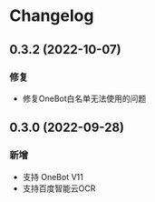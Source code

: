 # Changelog

## 0.3.2 (2022-10-07)

### 修复
* 修复OneBot白名单无法使用的问题

## 0.3.0 (2022-09-28)

### 新增
* 支持 OneBot V11
* 支持百度智能云OCR